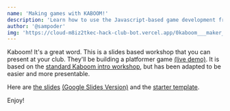 ```yaml
---
name: 'Making games with KABOOM!'
description: 'Learn how to use the Javascript-based game development framework by making a Platformer game'
author: '@sampoder'
img: 'https://cloud-m8iz2tkec-hack-club-bot.vercel.app/0kaboom___maker_week-2.png'
---
```


Kaboom! It's a great word. This is a slides based workshop that you can present at your club. They'll be building a platformer game [(live demo)](https://KaboomDemo.sampoder.repl.co). It is based on the [standard Kaboom intro workshop](https://kaboomjs.com/doc/intro.md), but has been adapted to be easier and more presentable.

Here are [the slides](https://cloud-c92r5l9b2-hack-club-bot.vercel.app/0kaboom___maker_week.pdf) [(Google Slides Version)](https://docs.google.com/presentation/d/15KzlltTQm5-AS4ynCMTrInC3zFEFRRIgignGOyl2V4I/edit?usp=sharing) and the [starter template](https://hack.af/mw-game-starter).

Enjoy!
